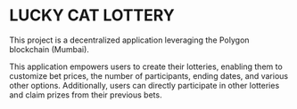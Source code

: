 # LUCKY CAT LOTTERY

This project is a decentralized application leveraging the Polygon blockchain (Mumbai).

This application empowers users to create their lotteries, enabling them to customize bet prices, the number of participants, ending dates, and various other options. Additionally, users can directly participate in other lotteries and claim prizes from their previous bets.
